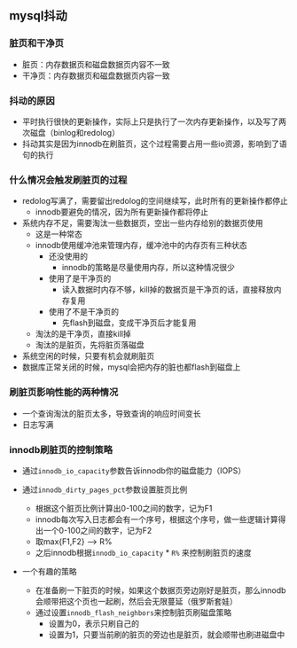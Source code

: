 ## mysql抖动


### 脏页和干净页

- 脏页：内存数据页和磁盘数据页内容不一致
- 干净页：内存数据页和磁盘数据页内容一致




### 抖动的原因

- 平时执行很快的更新操作，实际上只是执行了一次内存更新操作，以及写了两次磁盘（binlog和redolog）
- 抖动其实是因为innodb在刷脏页，这个过程需要占用一些io资源，影响到了语句的执行


### 什么情况会触发刷脏页的过程

- redolog写满了，需要留出redolog的空间继续写，此时所有的更新操作都停止
  - innodb要避免的情况，因为所有更新操作都将停止
- 系统内存不足，需要淘汰一些数据页，空出一些内存给别的数据页使用
  - 这是一种常态
  - innodb使用缓冲池来管理内存，缓冲池中的内存页有三种状态
    - 还没使用的
      - innodb的策略是尽量使用内存，所以这种情况很少
    - 使用了是干净页的
      - 读入数据时内存不够，kill掉的数据页是干净页的话，直接释放内存复用
    - 使用了不是干净页的
      - 先flash到磁盘，变成干净页后才能复用
  - 淘汰的是干净页，直接kill掉
  - 淘汰的是脏页，先将脏页落磁盘
- 系统空闲的时候，只要有机会就刷脏页
- 数据库正常关闭的时候，mysql会把内存的脏也都flash到磁盘上



### 刷脏页影响性能的两种情况

- 一个查询淘汰的脏页太多，导致查询的响应时间变长
- 日志写满




### innodb刷脏页的控制策略


- 通过`innodb_io_capacity`参数告诉innodb你的磁盘能力（IOPS）
- 通过`innodb_dirty_pages_pct`参数设置脏页比例
  - 根据这个脏页比例计算出0-100之间的数字，记为F1
  - innodb每次写入日志都会有一个序号，根据这个序号，做一些逻辑计算得出一个0-100之间的数字，记为F2
  - 取max{F1,F2} --> R%
  - 之后innodb根据`innodb_io_capacity` * `R%` 来控制刷脏页的速度

- 一个有趣的策略
  - 在准备刷一下脏页的时候，如果这个数据页旁边刚好是脏页，那么innodb会顺带把这个页也一起刷，然后会无限蔓延（俄罗斯套娃）
  - 通过设置`innodb_flash_neighbors`来控制脏页刷磁盘策略
    - 设置为0，表示只刷自己的
    - 设置为1，只要当前刷的脏页的旁边也是脏页，就会顺带也刷进磁盘中